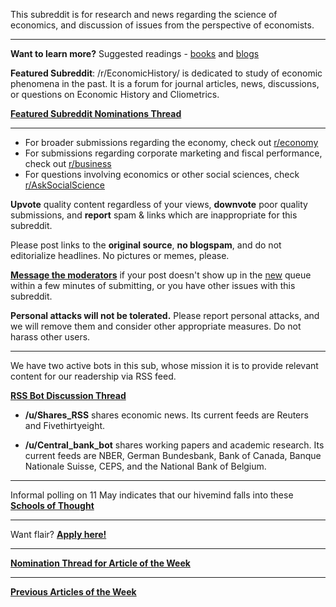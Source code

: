This subreddit is for research and news regarding the science of economics, and discussion of issues from the perspective of economists.

***

**Want to learn more?** Suggested readings - [books](http://www.reddit.com/r/Economics/wiki/reading) and [blogs](http://www.reddit.com/r/Economics/wiki/blogs)

**Featured Subreddit**:  /r/EconomicHistory/ is dedicated to study of economic phenomena in the past. It is a forum for journal articles, news, discussions, or questions on Economic History and Cliometrics.

[**Featured Subreddit Nominations Thread**](http://www.reddit.com/r/Economics/comments/29t00d/nomination_thread_for_featured_subreddit/)

***

* For broader submissions regarding the economy, check out [r/economy](http://www.reddit.com/r/economy)
* For submissions regarding corporate marketing and fiscal performance, check out [r/business](http://www.reddit.com/r/business)
* For questions involving economics or other social sciences, check [r/AskSocialScience](/r/asksocialscience)

**Upvote** quality content regardless of your views, **downvote** poor quality submissions, and **report** spam & links which are inappropriate for this subreddit. 

Please post links to the **original source**, **no blogspam**, and do not editorialize headlines.  No pictures or memes, please. 

[**Message the moderators**](http://www.reddit.com/message/compose?to=%23Economics) if your post doesn't show up in the [new](http://www.reddit.com/r/Economics/new/) queue within a few minutes of submitting, or you have other issues with this subreddit.  

**Personal attacks will not be tolerated.**  Please report personal attacks, and we will remove them and consider other appropriate measures.  Do not harass other users. 

***

We have two active bots in this sub, whose mission it is to provide relevant content for our readership via RSS feed.  

[**RSS Bot Discussion Thread**](http://www.reddit.com/r/Economics/comments/25yjr1/announcing_the_provision_of_rss_feeds_into/)

- **/u/Shares_RSS**  shares economic news. Its current feeds are Reuters and Fivethirtyeight. 

- **/u/Central_bank_bot** shares working papers and academic research. Its current feeds are NBER, German Bundesbank, Bank of Canada, Banque Nationale Suisse, CEPS, and the National Bank of Belgium. 

***

Informal polling on 11 May indicates that our hivemind falls into these [**Schools of Thought**](http://i.imgur.com/WJD7Tfk.png)

***

Want flair? [**Apply here!**](http://www.reddit.com/r/Economics/comments/1rghr0/subreddit_flair_call_for_applications/)

***

[**Nomination Thread for Article of the Week**](http://www.reddit.com/r/Economics/comments/28vaxt/article_of_the_week_nominations_thread_for_july/) 

***

  [**Previous Articles of the Week**](http://www.reddit.com/r/Economics/search?q=%22article+of+the+week%22&sort=new&restrict_sr=on&t=all)